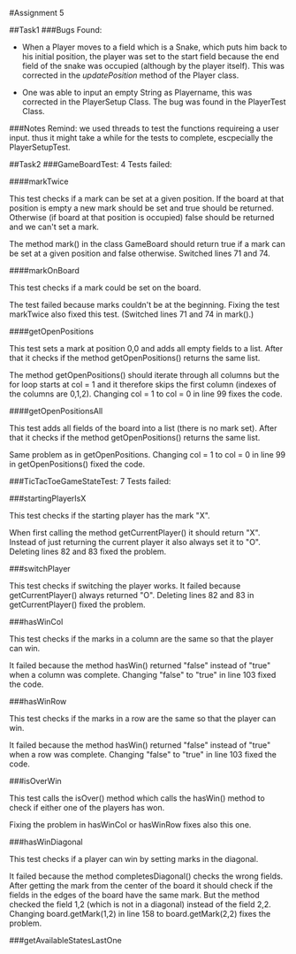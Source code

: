 #Assignment 5

##Task1
###Bugs Found:

- When a Player moves to a field which is a Snake, which puts him back to his initial position, the player was set to the start field
because the end field of the snake was occupied (although by the player itself). This was corrected
in the *updatePosition* method of the Player class.

- One was able to input an empty String as Playername, this was corrected in the PlayerSetup Class. The bug was
found in the PlayerTest Class.

###Notes
Remind: we used threads to test the functions requireing a user input. thus it might take a while
for the tests to complete, escpecially the PlayerSetupTest.

##Task2
###GameBoardTest:
4 Tests failed: 

####markTwice

This test checks if a mark can be set at a given position. If the board at that position is empty
a new mark should be set and true should be returned. Otherwise (if board at that position is occupied)
false should be returned and we can't set a mark.

The method mark() in the class GameBoard should return true if a mark can be set at a given position and 
false otherwise.
Switched lines 71 and 74.
 
####markOnBoard 

This test checks if a mark could be set on the board. 

The test failed because marks couldn't be at the beginning. Fixing the test markTwice also
fixed this test. (Switched lines 71 and 74 in mark().)

####getOpenPositions

This test sets a mark at position 0,0 and adds all empty fields to a list. After that it checks if the
method getOpenPositions() returns the same list. 

The method getOpenPositions() should iterate through all columns but the for loop starts at col = 1 
and it therefore skips the first column (indexes of the columns are 0,1,2).
Changing col = 1 to col = 0 in line 99 fixes the code. 

####getOpenPositionsAll

This test adds all fields of the board into a list (there is no mark set). After that it checks if the 
method getOpenPositions() returns the same list. 

Same problem as in getOpenPositions. Changing col = 1 to col = 0 in line 99 in getOpenPositions()
fixed the code. 

###TicTacToeGameStateTest:
7 Tests failed:

###startingPlayerIsX  

This test checks if the starting player has the mark "X". 

When first calling the method getCurrentPlayer() it should return "X". Instead of just returning the
current player it also always set it to "O".
Deleting lines 82 and 83 fixed the problem.

###switchPlayer

This test checks if switching the player works. It failed because getCurrentPlayer() always returned
"O". 
Deleting lines 82 and 83 in getCurrentPlayer() fixed the problem.

###hasWinCol

This test checks if the marks in a column are the same so that the player can win. 

It failed because the method hasWin() returned "false" instead of "true" when a column was complete.
Changing "false" to "true" in line 103 fixed the code.

###hasWinRow

This test checks if the marks in a row are the same so that the player can win. 

It failed because the method hasWin() returned "false" instead of "true" when a row was complete.
Changing "false" to "true" in line 103 fixed the code.

###isOverWin

This test calls the isOver() method which calls the hasWin() method to check if either one of the 
players has won. 

Fixing the problem in hasWinCol or hasWinRow fixes also this one.

###hasWinDiagonal

This test checks if a player can win by setting marks in the diagonal. 

It failed because the method completesDiagonal() checks the wrong fields. After getting the mark 
from the center of the board it should check if the fields in the edges of the board have the same 
mark. But the method checked the field 1,2 (which is not in a diagonal) instead of the field 2,2.
Changing board.getMark(1,2) in line 158 to board.getMark(2,2) fixes the problem.

###getAvailableStatesLastOne


